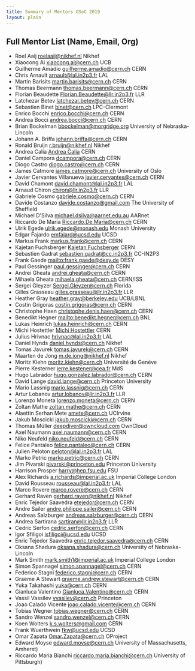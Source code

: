 ```yaml
---
title: Summary of Mentors GSoC 2019
layout: plain
---
```


## Full Mentor List (Name, Email, Org)

* Roel Aaij [roelaaij@nikhef.nl](mailto:roelaaij@nikhef.nl) Nikhef
* Xiaocong Ai [xiaocong.ai@cern.ch](mailto:xiacong.ai@cern.ch) UCB
* Guilherme Amadio [guilherme.amadio@cern.ch](mailto:guilherme.amadio@cern.ch) CERN
* Chris Arnault [arnault@lal.in2p3.fr](mailto:arnault@lal.in2p3.fr) LAL
* Martin Barisits [martin.barisits@cern.ch](mailto:martin.barisits@cern.ch) CERN
* Thomas Beermann [thomas.beermann@cern.ch](mailto:thomas.beermann@cern.ch) CERN
* Florian Beaudette [Florian.Beaudette@llr.in2p3.fr](mailto:Florian.Beaudette@llr.in2p3.fr) LLR
* Latchezar Betev [latchezar.betev@cern.ch](mailto:latchezar.betev@cern.ch) CERN
* Sebastien Binet [binet@cern.ch](mailto:binet@cern.ch) LPC-Clermont
* Enrico Bocchi [enrico.bocchi@cern.ch](mailto:enrico.bocchi@cern.ch) CERN
* Andrea Bocci [andrea.bocci@cern.ch](mailto:Andrea.Bocci@cern.ch) CERN
* Brian Bockelman [bbockelman@morgridge.org](mailto:bbockelman@morgridge.org) University of Nebraska-Lincoln
* Johann A. Briffa [johann.briffa@cern.ch](mailto:johann.briffa@cern.ch) CERN
* Ronald Bruijn [r.bruijn@nikhef.nl](mailto:r.bruijn@nikhef.nl) Nikhef
* Andrea Calia [Andrea Calia](mailto:andrea.calia@cern.ch) CERN
* Daniel Campora [dcampora@cern.ch](mailto:dcampora@cern.ch) CERN
* Diogo Castro [diogo.castro@cern.ch](mailto:diogo.castro@cern.ch) CERN
* James Catmore [james.catmore@cern.ch](mailto:james.catmore@cern.ch) University of Oslo
* Javier Cervantes Villanueva [javier.cervantes@cern.ch](mailto:javier.cervantes@cern.ch) CERN
* David Chamont [david.chamont@lal.in2p3.fr](mailto:david.chamont@lal.in2p3.fr) LAL
* Arnaud Chiron [chiron@llr.in2p3.fr](mailto:chiron@llr.in2p3.fr) LLR
* Gabriele Cosmo [gabriele.cosmo@cern.ch](mailto:gabriele.cosmo@cern.ch) CERN
* Davide Costanzo [davide.costanzo@gmail.com](mailto:davide.costanzo@gmail.com) The University of Sheffield
* Michael D'Silva [michael.dsilva@aarnet.edu.au](mailto:michael.dsilva@aarnet.edu.au) AARnet
* Riccardo De Maria [Riccardo.De.Maria@cern.ch](mailto:Riccardo.De.Maria@cern.ch) CERN
* Ulrik Egede [ulrik.egede@monash.edu](mailto:ulrik.egede@monash.edu) Monash University
* Edgar Fajardo [emfajard@ucsd.edu](mailto:emfajard@ucsd.edu) UCSD
* Markus Frank [markus.frank@cern.ch](mailto:markus.frank@cern.ch) CERN
* Kajetan Fuchsberger [Kajetan Fuchsberger](mailto:Kajetan.Fuchsberger@cern.ch) CERN
* Sebastien Gadrat [sebastien.gadrat@cc.in2p3.fr](mailto:sebastien.gadrat@cc.in2p3.fr) CC-IN2P3
* Frank Gaede <mailto:frank.gaede@desy.de> DESY
* Paul Gessinger [paul.gessinger@cern.ch](mailto:paul.gessinger@cern.ch) CERN
* Andrei Gheata [andrei.gheata@cern.ch](mailto:andrei.gheata@cern.ch) CERN
* Mihaela Gheata [mihaela.gheata@cern.ch](mailto:mihaela.gheata@cern.ch) CERN/ISS
* Sergei Gleyzer [Sergei.Gleyzer@cern.ch](mailto:Sergei.Gleyzer@cern.ch) Florida
* Gilles Grasseau [gilles.grasseau@llr.in2p3.fr](mailto:gilles.grasseau@llr.in2p3.fr) LLR
* Heather Gray [heather.gray@berkeley.edu](mailto:heather.gray@berkeley.edu) UCB/LBNL
* Costin Grigoras [costin.grigoras@cern.ch](mailto:costin.grigoras@cern.ch) CERN
* Christophe Haen [christophe.denis.haen@cern.ch](mailto:christophe.denis.haen@cern.ch) CERN
* Benedikt Hegner <mailto:benedikt.hegner@cern.ch> BNL
* Lukas Heinrich [lukas.heinrich@cern.ch](mailto:lukas.heinrich@cern.ch) CERN
* Michi Hostettler [Michi Hostettler](mailto:michi.hostettler@cern.ch) CERN
* Julius Hrivnac [hrivnac@lal.in2p3.fr](mailto:hrivnac@lal.in2p3.fr) LAL
* Daniel Hynds [daniel.hynds@cern.ch](mailto:daniel.hynds@cern.ch) Nikhef
* Tomas Javurek [tomas.javurek@cern.ch](mailto:tomas.javurek@cern.ch) CERN
* Maarten de Jong [m.de.jong@nikhef.nl](mailto:m.de.jong@nikhef.nl) Nikhef
* Moritz Kiehn [moritz.kiehn@cern.ch](mailto:moritz.kiehn@cern.ch) Université de Genève
* Pierre Kesterner [ierre.kestener@cea.fr](mailto:pierre.kestener@cea.fr) MdS
* Hugo Labrador [hugo.gonzalez.labrador@cern.ch](mailto:hugo.gonzalez.labrador@cern.ch) CERN
* David Lange [david.lange@cern.ch](mailto:david.lange@cern.ch) Princeton University
* Mario Lassnig [mario.lassnig@cern.ch](mailto:mario.lassnig@cern.ch) CERN
* Artur Lobanov [artur.lobanov@llr.in2p3.fr](mailto:artur.lobanov@llr.in2p3.fr) LLR
* Lorenzo Moneta [lorenzo.moneta@cern.ch](mailto:lorenzo.moneta@cern.ch) CERN
* Zoltan Mathe [zoltan.mathe@cern.ch](mailto:zoltan.mathe@cern.ch) CERN
* Alaettin Serhan Mete [amete@cern.ch](mailto:amete@cern.ch) UCIrvine
* Jakub Moscicki [jakub.moscicki@cern.ch](mailto:jakub.moscicki@cern.ch) CERN
* Thomas Müller [deepdiver@owncloud.com](mailto:deepdiver@owncloud.com) OwnCloud
* Axel Naumann [axel.naumann@cern.ch](mailto:axel.naumann@cern.ch) CERN
* Niko Neufeld [niko.neufeld@cern.ch](mailto:niko.neufeld@cern.ch) CERN
* Felice Pantaleo [felice.pantaleo@cern.ch](mailto:Felice.Pantaleo@cern.ch) CERN
* Julien Peloton [peloton@lal.in2p3.fr](mailto:peloton@lal.in2p3.fr) LAL
* Marko Petric [marko.petric@cern.ch](mailto:marko.petric@cern.ch) CERN
* Jim Pivarski [pivarski@princeton.edu](mailto:pivarski@princeton.edu) Princeton University
* Harrison Prosper [harry@hep.fsu.edu](mailto:harry@hep.fsu.edu) FSU
* Alex Richards [a.richards@imperial.ac.uk](mailto:a.richards@imperial.ac.uk) Imperial College London
* David Rousseau [rousseau@lal.in2p3.fr](mailto:rousseau@lal.in2p3.fr) LAL
* Marco Rovere [marco.rovere@cern.ch](mailto:Marco.Rovere@cern.ch) CERN
* Gerhard Raven [gerhard.raven@nikhef.nl](mailto:gerhard.raven@nikhef.nl) Nikhef
* Enric Tejedor Saavedra [etejedor@cern.ch](mailto:etejedor@cern.ch) CERN
* Andre Sailer [andre.philippe.sailer@cern.ch](mailto:andre.philippe.sailer@cern.ch) CERN
* Andreas Salzburger [andreas.salzburger@cern.ch](mailto:andreas.salzburger@cern.ch) CERN
* Andrea Sartirana [sartiran@llr.in2p3.fr](mailto:sartiran@llr.in2p3.fr) LLR
* Cedric Serfon [cedric.serfon@cern.ch](mailto:cedric.serfon@cern.ch) CERN
* Igor Sfiligoi [isfiligoi@ucsd.edu](mailto:isfiligoi@ucsd.edu) UCSD
* Enric Tejedor Saavedra [enric.tejedor.saavedra@cern.ch](mailto:enric.tejedor.saavedra@cern.ch) CERN
* Oksana Shadura [oksana.shadura@cern.ch](mailto:oksana.shadura@cern.ch) University of Nebraska-Lincoln
* Mark Smith [mark.smith1@imperial.ac.uk](mailto:mark.smith1@imperial.ac.uk) Imperial College London
* Simon Spannagel [simon.spannagel@cern.ch](mailto:simon.spannagel@cern.ch) CERN
* Federico Stagni [federico.stagni@cern.ch](mailto:federico.stagni@cern.ch) CERN
* Graeme A Stewart <graeme.andrew.stewart@cern.ch> CERN
* Yuka Takahashi [yuka@cern.ch](mailto:yuka@cern.ch) CERN
* Gianluca Valentino [Gianluca.Valentino@cern.ch](mailto:Gianluca.Valentino@cern.ch) CERN
* Vassil Vassilev [vvasilev@cern.ch](mailto:vvasilev@cern.ch) Princeton
* Joao Calado Vicente [joao.calado.vicente@cern.ch](mailto:joao.calado.vicente@cern.ch) CERN
* Tobias Wegner [tobias.wegner@cern.ch](mailto:tobias.wegner@cern.ch) CERN
* Sandro Wenzel [sandro.wenzel@cern.ch](mailto:sandro.wenzel@cern.ch) CERN
* Koen Wolters [k.s.wolters@gmail.com](mailto:k.s.wolters@gmail.com) CERN
* Frank Wuerthwein [fkw@ucsd.edu](mailto:fkw@ucsd.edu) UCSD
* Omar Zapata [Omar.Zapata@cern.ch](mailto:Omar.Zapata@cern.ch) OProject
* Edward Moyse [edward.moyse@cern.ch](mailto:edward.moyse@cern.ch) University of Massachusetts, Amherst)
* Riccardo Maria Bianchi  [riccardo.maria.bianchi@cern.ch](mailto:riccardo.maria.bianchi@cern.ch) University of Pittsburgh)
